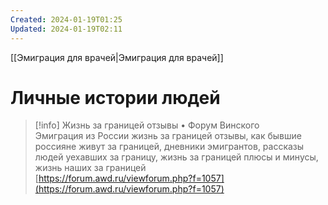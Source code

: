 ```yaml
---
Created: 2024-01-19T01:25
Updated: 2024-01-19T02:11
---
```

[[Эмиграция для врачей|Эмиграция для врачей]]
# Личные истории людей

> [!info] Жизнь за границей отзывы • Форум Винского  
> Эмиграция из России жизнь за границей отзывы, как бывшие россияне живут за границей, дневники эмигрантов, рассказы людей уехавших за границу, жизнь за границей плюсы и минусы, жизнь наших за границей  
> [https://forum.awd.ru/viewforum.php?f=1057](https://forum.awd.ru/viewforum.php?f=1057)